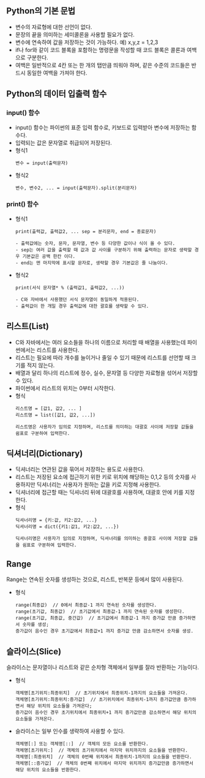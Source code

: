 ## Python의 기본 문법

- 변수의 자료형에 대한 선언이 없다.
- 문장의 끝을 의미하는 세미콜론을 사용할 필요가 없다.
- 변수에 연속하여 값을 저장하는 것이 가능하다. 예) x,y,z = 1,2,3
- if나 for와 같이 코드 블록을 포함하는 명령문을 작성할 때 코드 블록은 콜론과 여백으로 구분한다.
- 여백은 일반적으로 4칸 또는 한 개의 탭만큼 띄워야 하며, 같은 수준의 코드들은 반드시 동일한 여백을 가져야 한다.

## Python의 데이터 입출력 함수

### input() 함수

- input() 함수는 파이썬의 표준 입력 함수로, 키보드로 입력받아 변수에 저장하는 함수다.
- 입력되는 값은 문자열로 취급되어 저장된다.
- 형식1
  ```
  변수 = input(출력문자)
  ```
- 형식2
  ```
  변수, 변수2, ... = input(출력문자).split(분리문자)
  ```

### print() 함수

- 형식1
  ```
  print(출력값, 출력값2, ... sep = 분리문자, end = 종료문자)

  - 출력값에는 숫자, 문자, 문자열, 변수 등 다양한 값이나 식이 올 수 있다.
  - sep는 여러 값을 출력할 때 값과 값 사이를 구분하기 위해 출력하는 문자로 생략할 경우 기본값은 공백 한칸 이다.
  - end는 맨 마지막에 표시할 문자로, 생략할 경우 기본값은 줄 나눔이다.
  ```

- 형식2
  ```
  print(서식 문자열* % (출력값1, 출력값2, ...))

  - C와 자바에서 사용했던 서식 문자열이 동일하게 적용된다.
  - 출력값이 한 개일 경우 출력값에 대한 괄호를 생략할 수 있다.
  ```

## 리스트(List)

- C와 자바에서는 여러 요소들을 하나의 이름으로 처리할 때 배열을 사용했는데 파이썬에서는 리스트를 사용한다.
- 리스트는 필요에 따라 개수를 늘이거나 줄일 수 있기 때문에 리스트를 선언할 때 크기를 적지 않는다.
- 배열과 달리 하나의 리스트에 정수, 실수, 문자열 등 다양한 자료형을 섞어서 저장할 수 있다.
- 파이썬에서 리스트의 위치는 0부터 시작한다.
- 형식
  ```
  리스트명 = [값1, 값2, ... ]
  리스트명 = list([값1, 값2, ...])

  리스트명은 사용자가 임의로 지정하며, 리스트를 의미하는 대괄호 사이에 저장할 값들을 쉼표로 구분하여 입력한다.
  ```

## 딕셔너리(Dictionary)

- 딕셔너리는 연관된 값을 묶어서 저장하는 용도로 사용한다.
- 리스트는 저장된 요소에 접근하기 위한 키로 위치에 해당하는 0,1,2 등의 숫자를 사용하지만 딕셔너리는 사용자가 원하는 값을 키로 지정해 사용한다.
- 딕셔너리에 접근할 때는 딕셔너리 뒤에 대괄호를 사용하며, 대괄호 안에 키를 지정한다.
- 형식
  ```
  딕셔너리명 = {키:값, 키2:값2, ...}
  딕셔너리명 = dict({키1:값1, 키2:값2, ...})

  딕셔너리명은 사용자가 임의로 지정하며, 딕셔너리를 의미하는 중괄호 사이에 저장할 값들을 쉼표로 구분하여 입력한다.
  ```

## Range 

Range는 연속된 숫자를 생성하는 것으로, 리스트, 반복문 등에서 많이 사용된다.

- 형식
  ```
  range(최종값)  // 0에서 최종값-1 까지 연속된 숫자를 생성한다.
  range(초기값, 최종값)  // 초기값에서 최종값-1 까지 연속된 숫자를 생성한다.
  range(초기값, 최종값, 중간값)  // 초기값에서 최종값-1 까지 증가값 만큼 증가하면서 숫자를 생성;
  증가값이 음수인 경우 초기값에서 최종값+1 까지 증가값 만큼 감소하면서 숫자를 생성.
  ```

## 슬라이스(Slice)

슬라이스는 문자열이나 리스트와 같은 순차형 객체에서 일부를 잘라 반환하는 기능이다.

- 형식
  ```
  객체명[초기위치:최종위치]  // 초기위치에서 최종위치-1까지의 요소들을 가져온다.
  객체명[초기위치:최종위치:증가값]  // 초기위치에서 최종위치-1까지 증가값만큼 증가하면서 해당 위치의 요소들을 가져온다;
  증가값이 음수인 경우 초기위치에서 최종위치+1 까지 증가값만큼 감소하면서 해당 위치의 요소들을 가져온다.
  ```
- 슬라이스는 일부 인수를 생략하여 사용할 수 있다.
  ```
  객체명[:] 또는 객체명[::]  // 객체의 모든 요소를 반환한다.
  객체명[초기위치:]  // 객체의 초기위치에서 마지막 위치까지의 요소들을 반환한다.
  객체명[:최종위치]  // 객체의 0번째 위치에서 최종위치-1까지의 요소들을 반환한다.
  객체명[::증가값]  // 객체의 0번째 위치에서 마지막 위치까지 증가값만큼 증가하면서 해당 위치의 요소들을 반환한다.
  ```
  
  
